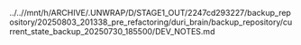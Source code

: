 ../..//mnt/h/ARCHIVE/.UNWRAP/D/STAGE1_OUT/2247cd293227/backup_repository/20250803_201338_pre_refactoring/duri_brain/backup_repository/current_state_backup_20250730_185500/DEV_NOTES.md